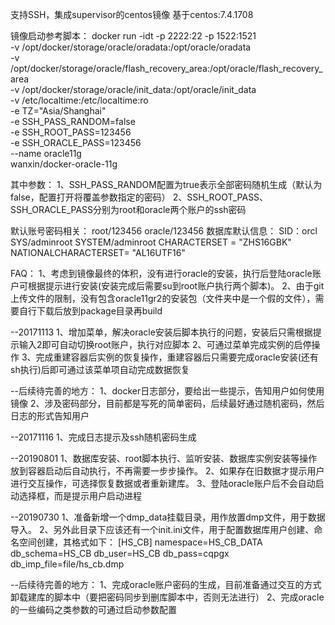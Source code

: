 支持SSH，集成supervisor的centos镜像
基于centos:7.4.1708

镜像启动参考脚本：
docker run -idt -p 2222:22 -p 1522:1521 \
 -v /opt/docker/storage/oracle/oradata:/opt/oracle/oradata \
 -v /opt/docker/storage/oracle/flash_recovery_area:/opt/oracle/flash_recovery_area \
 -v /opt/docker/storage/oracle/init_data:/opt/oracle/init_data \
 -v /etc/localtime:/etc/localtime:ro \
 -e TZ="Asia/Shanghai" \
 -e SSH_PASS_RANDOM=false \
 -e SSH_ROOT_PASS=123456 \
 -e SSH_ORACLE_PASS=123456 \
 --name oracle11g \
 wanxin/docker-oracle-11g

其中参数：
1、SSH_PASS_RANDOM配置为true表示全部密码随机生成（默认为false，配置打开将覆盖参数指定的密码）
2、SSH_ROOT_PASS、SSH_ORACLE_PASS分别为root和oracle两个账户的ssh密码

默认账号密码相关：
root/123456
oracle/123456
数据库默认信息：
SID：orcl
SYS/adminroot
SYSTEM/adminroot
CHARACTERSET = "ZHS16GBK"
NATIONALCHARACTERSET= "AL16UTF16"


FAQ：
1、考虑到镜像最终的体积，没有进行oracle的安装，执行后登陆oracle账户可根据提示进行安装(安装完成后需要su到root账户执行两个脚本)。
2、由于git上传文件的限制，没有包含oracle11gr2的安装包（文件夹中是一个假的文件），需要自行下载后放到package目录再build


--20171113
1、增加菜单，解决oracle安装后脚本执行的问题，安装后只需根据提示输入2即可自动切换root账户，执行对应脚本
2、可通过菜单完成实例的启停操作
3、完成重建容器后实例的恢复操作，重建容器后只需要完成oracle安装(还有sh执行)后即可通过该菜单项自动完成数据恢复

--后续待完善的地方：
1、docker日志部分，要给出一些提示，告知用户如何使用镜像
2、涉及密码部分，目前都是写死的简单密码，后续最好通过随机密码，然后日志的形式告知用户

--20171116
1、完成日志提示及ssh随机密码生成


--20190801
1、数据库安装、root脚本执行、监听安装、数据库实例安装等操作放到容器启动后自动执行，不再需要一步步操作。
2、如果存在旧数据才提示用户进行交互操作，可选择恢复数据或者重新建库。
3、登陆oracle账户后不会自动启动选择框，而是提示用户启动进程

--20190730
1、准备新增一个dmp_data挂载目录，用作放置dmp文件，用于数据导入。
2、另外此目录下应该还有一个init.ini文件，用于配置数据库用户创建、命名空间创建，其格式如下：
[HS_CB]
namespace=HS_CB_DATA
db_schema=HS_CB
db_user=HS_CB
db_pass=cqpgx
db_imp_file=file/hs_cb.dmp


--后续待完善的地方：
1、完成oracle账户密码的生成，目前准备通过交互的方式卸载建库的脚本中（要把密码同步到删库脚本中，否则无法进行）
2、完成oracle的一些编码之类参数的可通过启动参数配置